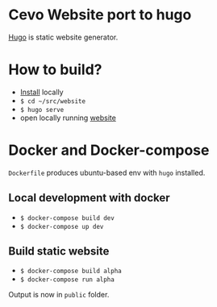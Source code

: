 # Cevo Website port to hugo

[Hugo](http://gohugo.io/getting-started/quick-start/) is static website generator.

# How to build?

* [Install](http://gohugo.io/getting-started/installing/) locally
* `$ cd ~/src/website`
* `$ hugo serve`
* open locally running [website](http://localhost:1313)

# Docker and Docker-compose

`Dockerfile` produces ubuntu-based env with `hugo` installed.


## Local development with docker

* `$ docker-compose build dev`
* `$ docker-compose up dev`

## Build static website

* `$ docker-compose build alpha`
* `$ docker-compose run alpha`

Output is now in `public` folder.

